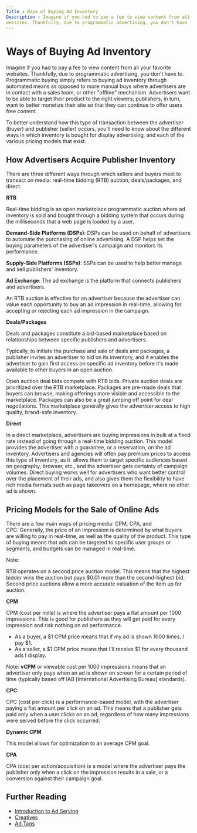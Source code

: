 ```yaml
---
Title : Ways of Buying Ad Inventory
Description : Imagine if you had to pay a fee to view content from all your favorite
websites. Thankfully, due to programmatic advertising, you don't have
---
```



# Ways of Buying Ad Inventory



Imagine if you had to pay a fee to view content from all your favorite
websites. Thankfully, due to programmatic advertising, you don't have
to. Programmatic buying simply refers to buying ad inventory through
automated means as opposed to more manual buys where advertisers are in
contact with a sales team, or other "offline" mechanism. Advertisers
want to be able to target their product to the right viewers;
publishers, in turn, want to better monetize their site so that they can
continue to offer users free content. 

To better understand how this type of transaction between the advertiser
(buyer) and publisher (seller) occurs, you'll need to know about the
different ways in which inventory is bought for display advertising, and
each of the various pricing models that exist.

<div id="ID-00000c58__section_lgz_xbt_4wb" >

## How Advertisers Acquire Publisher Inventory

There are three different ways through which sellers and buyers meet to
transact on media: real-time bidding (RTB) auction, deals/packages, and
direct.

**RTB**

Real-time bidding is an open marketplace programmatic auction where ad
inventory is sold and bought through a bidding system that occurs during
the milliseconds that a web page is loaded by a user. 

**Demand-Side Platforms (DSPs)**: DSPs can be used on behalf of
advertisers to automate the purchasing of online advertising. A DSP
helps set the buying parameters of the advertiser's campaign and
monitors its performance. 

**Supply-Side Platforms (SSPs)**: SSPs can be used to help better manage
and sell publishers' inventory.

**Ad Exchange**: The ad exchange is the platform that connects
publishers and advertisers.

An RTB auction is effective for an advertiser because the advertiser can
value each opportunity to buy an ad impression in real-time, allowing
for accepting or rejecting each ad impression in the campaign.

**Deals/Packages**

Deals and packages constitute a bid-based marketplace based on
relationships between specific publishers and advertisers. 

Typically, to initiate the purchase and sale of deals and packages, a
publisher invites an advertiser to bid on its inventory, and it enables
the advertiser to gain first access on specific ad inventory before it's
made available to other buyers in an open auction.  
  
Open auction deal bids compete with RTB bids. Private auction deals are
prioritized over the RTB marketplace. Packages are pre-made deals that
buyers can browse, making offerings more visible and accessible to the
marketplace. Packages can also be a great jumping off point for deal
negotiations. This marketplace generally gives the advertiser access to
high quality, brand-safe inventory.

**Direct**

In a direct marketplace, advertisers are buying impressions in bulk at a
fixed rate instead of going through a real-time bidding auction. This
model provides the advertiser with a guarantee, or a reservation, on the
ad inventory. Advertisers and agencies will often pay premium prices to
access this type of inventory, as it  allows them to target specific
audiences based on geography, browser, etc., and the advertiser gets
certainty of campaign volumes. Direct buying works well for advertisers
who want better control over the placement of their ads, and also gives
them the flexibility to have rich media formats such as page takeovers
on a homepage, where no other ad is shown.





## Pricing Models for the Sale of Online Ads

There are a few main ways of pricing media: CPM, CPA, and
CPC. Generally, the price of an impression is determined by what buyers
are willing to pay in real-time, as well as the quality of the product.
This type of buying means that ads can be targeted to specific user
groups or segments, and budgets can be managed in real-time.



Note:

RTB operates on a second price auction model. This means that the
highest bidder wins the auction but pays $0.01 more than the
second-highest bid. Second price auctions allow a more accurate
valuation of the item up for auction.



**CPM**

CPM (cost per mille) is where the advertiser pays a flat amount per 1000
impressions. This is good for publishers as they will get paid for every
impression and risk nothing on ad performance. 

- As a buyer, a $1 CPM price means that if my ad is shown 1000 times, I
  pay $1. 
- As a seller, a $1 CPM price means that I'll receive $1 for every
  thousand ads I display.

<div id="ID-00000c58__note_y33_ddt_4wb" 

Note: **vCPM** or viewable cost per
1000 impressions means that an advertiser only pays when an ad is shown
on screen for a certain period of time (typically based off IAB
\[International Advertising Bureau\] standards).



**CPC** 

CPC (cost per click) is a performance-based model, with the advertiser
paying a flat amount per click on an ad. This means that a publisher
gets paid only when a user clicks on an ad, regardless of how many
impressions were served before the click occurred. 

**Dynamic CPM**

This model allows for optimization to an average CPM goal. 

**CPA** 

CPA (cost per action/acquisition) is a model where the advertiser pays
the publisher only when a click on the impression results in a sale, or
a conversion against their campaign goal.





## Further Reading

- <a href="introduction-to-ad-serving.html" class="xref">Introduction to
  Ad Serving</a>
- <a href="creatives.html" class="xref">Creatives</a>
- <a href="ad-tags.html" class="xref">Ad Tags</a>






